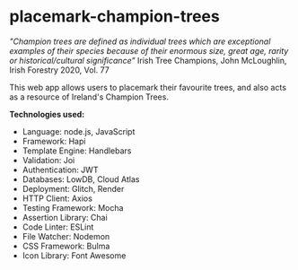 # placemark-champion-trees
<em> "Champion trees are defined as individual trees which are exceptional examples
    of their species because of their enormous size, great age, rarity or historical/cultural
    significance"</em> Irish Tree Champions, John McLoughlin, Irish Forestry 2020, Vol. 77 

This web app allows users to placemark their favourite trees, and also acts as a resource of Ireland's Champion Trees.

<strong>Technologies used:</strong>
- Language: node.js, JavaScript
- Framework: Hapi
- Template Engine: Handlebars
- Validation: Joi
- Authentication: JWT
- Databases: LowDB, Cloud Atlas
- Deployment: Glitch, Render
- HTTP Client: Axios
- Testing Framework: Mocha
- Assertion Library: Chai
- Code Linter: ESLint
- File Watcher: Nodemon
- CSS Framework: Bulma
- Icon Library: Font Awesome
